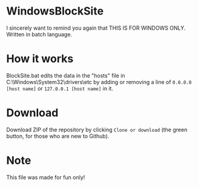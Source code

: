 # WindowsBlockSite
I sincerely want to remind you again that THIS IS FOR WINDOWS ONLY.
Written in batch language.

# How it works
BlockSite.bat edits the data in the "hosts" file in C:\Windows\System32\drivers\etc by adding or removing a line of
`0.0.0.0 [host name]` or `127.0.0.1 [host name]`
in it.

# Download
Download ZIP of the repository by clicking `Clone or download` (the green button, for those who are new to Github).

# Note
This file was made for fun only!
